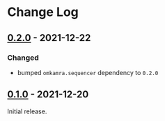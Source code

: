 # Change Log

## [0.2.0] - 2021-12-22

### Changed

- bumped `omkamra.sequencer` dependency to `0.2.0`

## [0.1.0] - 2021-12-20

Initial release.

[0.2.0]: https://github.com/omkamra/sequencer-midi/compare/0.1.0...0.2.0
[0.1.0]: https://github.com/omkamra/sequencer-midi/tree/0.1.0
